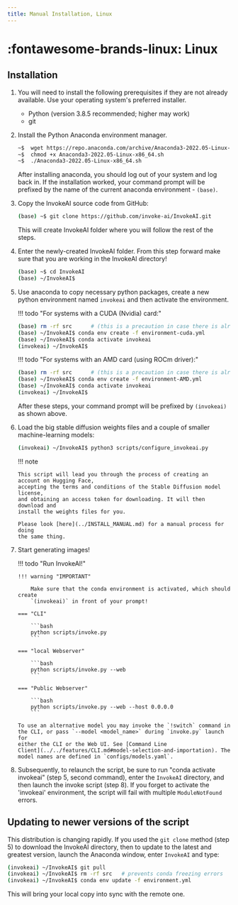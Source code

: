 ```yaml
---
title: Manual Installation, Linux
---
```


# :fontawesome-brands-linux: Linux

## Installation

1.  You will need to install the following prerequisites if they are not already
    available. Use your operating system's preferred installer.

    - Python (version 3.8.5 recommended; higher may work)
    - git

2.  Install the Python Anaconda environment manager.

    ```bash
    ~$  wget https://repo.anaconda.com/archive/Anaconda3-2022.05-Linux-x86_64.sh
    ~$  chmod +x Anaconda3-2022.05-Linux-x86_64.sh
    ~$  ./Anaconda3-2022.05-Linux-x86_64.sh
    ```

    After installing anaconda, you should log out of your system and log back
    in. If the installation worked, your command prompt will be prefixed by the
    name of the current anaconda environment - `(base)`.

3.  Copy the InvokeAI source code from GitHub:

    ```bash
    (base) ~$ git clone https://github.com/invoke-ai/InvokeAI.git
    ```

    This will create InvokeAI folder where you will follow the rest of the
    steps.

4.  Enter the newly-created InvokeAI folder. From this step forward make sure
    that you are working in the InvokeAI directory!

    ```bash
    (base) ~$ cd InvokeAI
    (base) ~/InvokeAI$
    ```

5.  Use anaconda to copy necessary python packages, create a new python
    environment named `invokeai` and then activate the environment.

    !!! todo "For systems with a CUDA (Nvidia) card:"

       ```bash
       (base) rm -rf src      # (this is a precaution in case there is already a src directory)
       (base) ~/InvokeAI$ conda env create -f environment-cuda.yml
       (base) ~/InvokeAI$ conda activate invokeai
       (invokeai) ~/InvokeAI$
       ```

    !!! todo "For systems with an AMD card (using ROCm driver):"

       ```bash
       (base) rm -rf src      # (this is a precaution in case there is already a src directory)
       (base) ~/InvokeAI$ conda env create -f environment-AMD.yml
       (base) ~/InvokeAI$ conda activate invokeai
       (invokeai) ~/InvokeAI$
       ```

    After these steps, your command prompt will be prefixed by `(invokeai)` as
    shown above.

6.  Load the big stable diffusion weights files and a couple of smaller
    machine-learning models:

    ```bash
    (invokeai) ~/InvokeAI$ python3 scripts/configure_invokeai.py
    ```

    !!! note

        This script will lead you through the process of creating an account on Hugging Face,
        accepting the terms and conditions of the Stable Diffusion model license,
        and obtaining an access token for downloading. It will then download and
        install the weights files for you.

        Please look [here](../INSTALL_MANUAL.md) for a manual process for doing
        the same thing.

7.  Start generating images!

    !!! todo "Run InvokeAI!"

        !!! warning "IMPORTANT"

            Make sure that the conda environment is activated, which should create
            `(invokeai)` in front of your prompt!

        === "CLI"

            ```bash
            python scripts/invoke.py
            ```

        === "local Webserver"

            ```bash
            python scripts/invoke.py --web
            ```

        === "Public Webserver"

            ```bash
            python scripts/invoke.py --web --host 0.0.0.0
            ```

        To use an alternative model you may invoke the `!switch` command in
        the CLI, or pass `--model <model_name>` during `invoke.py` launch for
        either the CLI or the Web UI. See [Command Line
        Client](../../features/CLI.md#model-selection-and-importation). The
        model names are defined in `configs/models.yaml`.

8. Subsequently, to relaunch the script, be sure to run "conda activate
   invokeai" (step 5, second command), enter the `InvokeAI` directory, and then
   launch the invoke script (step 8). If you forget to activate the 'invokeai'
   environment, the script will fail with multiple `ModuleNotFound` errors.

## Updating to newer versions of the script

This distribution is changing rapidly. If you used the `git clone` method
(step 5) to download the InvokeAI directory, then to update to the latest and
greatest version, launch the Anaconda window, enter `InvokeAI` and type:

```bash
(invokeai) ~/InvokeAI$ git pull
(invokeai) ~/InvokeAI$ rm -rf src   # prevents conda freezing errors
(invokeai) ~/InvokeAI$ conda env update -f environment.yml
```

This will bring your local copy into sync with the remote one.
